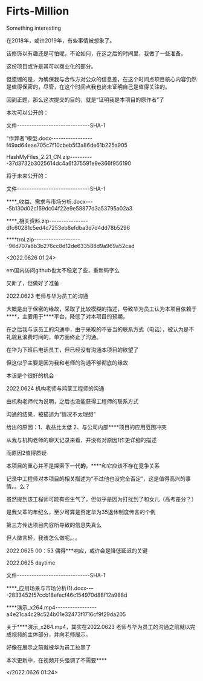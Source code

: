 # Firts-Million
Something interesting

在2018年，或许2019年，有些事情被想象了。

该修饰以有趣还是可怕呢，不论如何，在这之后的时间里，我做了一些准备。

这份项目或许是其可以商业化的部分。

但遗憾的是，为确保我与合作方对公众的信息差，在这个时间点项目核心内容仍然是值得保密的，尽管，在这个时间点我也尚未证明自己是值得关注的。

回到正题，那么这次提交的目的，就是“证明我是本项目的原作者”了

本次可以公开的：

文件------------------------------SHA-1

“作弊者”模型.docx-----------------f49ad64eae705c7f10cbeb5f3a86de61b225a905

HashMyFiles_2.21_CN.zip----------37d3732b3025614dc4a6f375591e9e366f956190

将于未来公开的：

文件------------------------------SHA-1
  
****_收益、需求与市场分析.docx----5b130d02c159dc04f22e9e58877d3a53795a02a3
  
****_相关资料.zip----------------dfc60281c5ed4c7253eb8efdba3d7d4dd78b5296
  
****trol.zip--------------------96d707a6b3b276cc8d12de633588d9a969a52cad

<2022.0626 01:24>

em国内访问github也太不稳定了些，重新码字么

又断了，但做好了准备

2022.0623 老师与华为员工的沟通

大概是出于保密的缘故，采取了比较模糊的描述，导致华为员工认为本项目依赖于****，主要用于****平台，降低了对本项目的预期，

在之后我与该员工的沟通中，由于采取的不妥当的联系方式（电话），被认为是不礼貌且浪费时间的，单方面终止了沟通。

在华为下班后电话员工，但已经没有沟通本项目的欲望了

但这似乎主要是因为我和老师的沟通不够彻底的缘故

本该是个很好的机会

2022.0624 机构老师与鸿蒙工程师的沟通

由机构老师代为说明，之后也没能获得工程师的联系方式

沟通的结果，被描述为“情况不太理想”

给出的原因：1、收益比太低 2、与公司内部****项目的应用范围冲突

从我与机构老师的聊天记录来看，并没有对原因1作更详细的描述

而原因2值得质疑

本项目的重心并不是探索下一代****的****，****和它应该不存在竞争关系

记录中工程师对本项目的相关描述为“不过他也没完全否定”，这是值得高兴的事情。。么？

虽然提到该工程师可能有些生气了，但似乎是因为打扰到了和女儿（高考差分？）

是我父辈的年纪么，至少可算是否定华为35退休制度传言的个例


第三方传达项目内容所导致的信息失真么

但人微言轻，我该怎么做呢。。。

2022.0625 00：53 偶得***响应，或许会是降低延迟的关键

2022.0625 daytime

文件------------------------------SHA-1

****_应用场景与市场分析(1).docx----2833452f57ccb18efecf46c154970d88f12a988d

****演示_x264.mp4-----------------a4e21ca4c29c524b01e32473f1716cf9f29da205

关于****演示_x264.mp4，其实在2022.0623 老师与华为员工的沟通之前就以完成视频的主体部分，并向老师展示。

好像在展示之前就被华为员工拉黑了

本次更新中，在视频开头强调了不需要****

</2022.0626 01:24>
